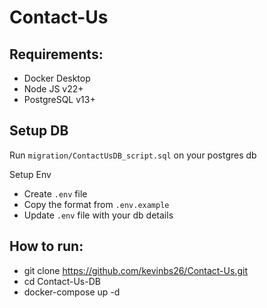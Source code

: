 # Contact-Us

## Requirements:
- Docker Desktop
- Node JS v22+
- PostgreSQL v13+

## Setup DB
Run `migration/ContactUsDB_script.sql` on your postgres db

Setup Env
- Create `.env` file
- Copy the format from `.env.example`
- Update `.env` file with your db details

## How to run:
- git clone https://github.com/kevinbs26/Contact-Us.git
- cd Contact-Us-DB
- docker-compose up -d

